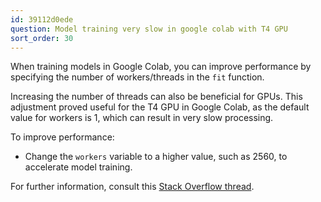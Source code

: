 ```yaml
---
id: 39112d0ede
question: Model training very slow in google colab with T4 GPU
sort_order: 30
---
```


When training models in Google Colab, you can improve performance by specifying the number of workers/threads in the `fit` function.

Increasing the number of threads can also be beneficial for GPUs. This adjustment proved useful for the T4 GPU in Google Colab, as the default value for workers is 1, which can result in very slow processing.

To improve performance:

- Change the `workers` variable to a higher value, such as 2560, to accelerate model training.

For further information, consult this [Stack Overflow thread](https://stackoverflow.com/questions/68208398/how-to-find-the-number-of-cores-in-google-colabs-gpu).